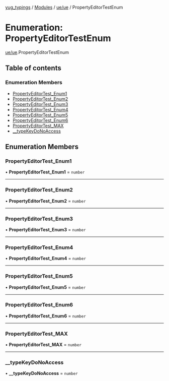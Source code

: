 [yug_typings](../README.md) / [Modules](../modules.md) / [ue/ue](../modules/ue_ue.md) / PropertyEditorTestEnum

# Enumeration: PropertyEditorTestEnum

[ue/ue](../modules/ue_ue.md).PropertyEditorTestEnum

## Table of contents

### Enumeration Members

- [PropertyEditorTest\_Enum1](ue_ue.PropertyEditorTestEnum.md#propertyeditortest_enum1)
- [PropertyEditorTest\_Enum2](ue_ue.PropertyEditorTestEnum.md#propertyeditortest_enum2)
- [PropertyEditorTest\_Enum3](ue_ue.PropertyEditorTestEnum.md#propertyeditortest_enum3)
- [PropertyEditorTest\_Enum4](ue_ue.PropertyEditorTestEnum.md#propertyeditortest_enum4)
- [PropertyEditorTest\_Enum5](ue_ue.PropertyEditorTestEnum.md#propertyeditortest_enum5)
- [PropertyEditorTest\_Enum6](ue_ue.PropertyEditorTestEnum.md#propertyeditortest_enum6)
- [PropertyEditorTest\_MAX](ue_ue.PropertyEditorTestEnum.md#propertyeditortest_max)
- [\_\_typeKeyDoNoAccess](ue_ue.PropertyEditorTestEnum.md#__typekeydonoaccess)

## Enumeration Members

### PropertyEditorTest\_Enum1

• **PropertyEditorTest\_Enum1** = `number`

___

### PropertyEditorTest\_Enum2

• **PropertyEditorTest\_Enum2** = `number`

___

### PropertyEditorTest\_Enum3

• **PropertyEditorTest\_Enum3** = `number`

___

### PropertyEditorTest\_Enum4

• **PropertyEditorTest\_Enum4** = `number`

___

### PropertyEditorTest\_Enum5

• **PropertyEditorTest\_Enum5** = `number`

___

### PropertyEditorTest\_Enum6

• **PropertyEditorTest\_Enum6** = `number`

___

### PropertyEditorTest\_MAX

• **PropertyEditorTest\_MAX** = `number`

___

### \_\_typeKeyDoNoAccess

• **\_\_typeKeyDoNoAccess** = `number`
